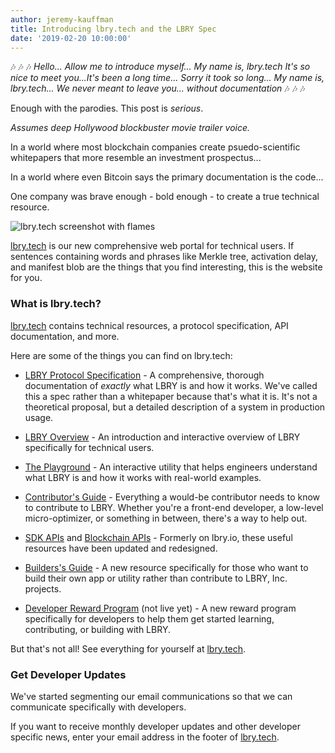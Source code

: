 ```yaml
---
author: jeremy-kauffman
title: Introducing lbry.tech and the LBRY Spec
date: '2019-02-20 10:00:00'
---
```


🎶 🎶 🎶
_Hello..._
_Allow me to introduce myself... My name is, lbry.tech_
_It's so nice to meet you...It's been a long time... Sorry it took so long..._
_My name is, lbry.tech... We never meant to leave you...  without documentation_
🎶 🎶 🎶

Enough with the parodies. This post is _serious_.

*Assumes deep Hollywood blockbuster movie trailer voice.*

In a world where most blockchain companies create psuedo-scientific whitepapers that more resemble an investment prospectus...

In a world where even Bitcoin says the primary documentation is the code...

One company was brave enough - bold enough - to create a true technical resource.

![lbry.tech screenshot with flames](https://spee.ch/@lbryblog:e/lbrytechfire.jpeg)

[lbry.tech](https://lbry.tech) is our new comprehensive web portal for technical users. If sentences containing words and phrases like Merkle tree, activation delay, and manifest blob are the things that you find interesting, this is the website for you.

### What is lbry.tech?

[lbry.tech](https://lbry.tech) contains technical resources, a protocol specification, API documentation, and more. 

Here are some of the things you can find on lbry.tech:

- [LBRY Protocol Specification](https://lbry.tech/spec) - A comprehensive, thorough documentation of _exactly_ what LBRY is and how it works. We've called this a spec rather than a whitepaper because that's what it is. It's not a theoretical proposal, but a detailed description of a system in production usage.

- [LBRY Overview](https://lbry.tech/overview) - An introduction and interactive overview of LBRY specifically for technical users.

- [The Playground](https://lbry.tech/playground) - An interactive utility that helps engineers understand what LBRY is and how it works with real-world examples.

- [Contributor's Guide](https://lbry.tech/contribute) - Everything a would-be contributor needs to know to contribute to LBRY. Whether you're a front-end developer, a low-level micro-optimizer, or something in between, there's a way to help out.

- [SDK APIs](https://lbry.tech/api/sdk) and [Blockchain APIs](https://lbry.tech/api/blockchain) - Formerly on lbry.io, these useful resources have been updated and redesigned.

- [Builders's Guide](https://lbry.tech/build) - A new resource specifically for those who want to build their own app or utility rather than contribute to LBRY, Inc. projects.

- [Developer Reward Program](https://lbry.tech/developer-reward) (not live yet) - A new reward program specifically for developers to help them get started learning, contributing, or building with LBRY.

But that's not all! See everything for yourself at [lbry.tech](https://lbry.tech).

### Get Developer Updates

We've started segmenting our email communications so that we can communicate specifically with developers. 

If you want to receive monthly developer updates and other developer specific news, enter your email address in the footer of [lbry.tech](https://lbry.tech).
